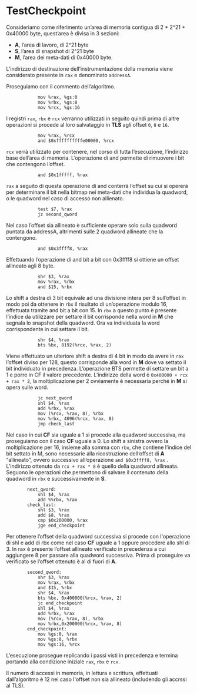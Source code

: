 # TestCheckpoint

Consideriamo come riferimento un’area di memoria contigua di 2 * 2^21 + 0x40000 byte, quest’area è divisa in 3 sezioni:

- **A**, l’area di lavoro, di 2^21 byte
- **S**, l’area di snapshot di 2^21 byte
- **M**, l’area dei meta-dati di 0x40000 byte.

L’indirizzo di destinazione dell’instrumentazione della memoria viene considerato presente in `rax` e denominato `addressA`.

Proseguiamo con il commento dell’algoritmo.

                mov %rax, %gs:0
                mov %rbx, %gs:8
                mov %rcx, %gs:16

I registri `rax`, `rbx` e `rcx` verranno utilizzati in seguito quindi prima di altre operazioni si procede al loro salvataggio in **TLS** agli offset `0`, `8` e `16`.

                mov %rax, %rcx
                and $0xffffffffffe00000, %rcx

`rcx` verrà utilizzato per contenere, nel corso di tutta l’esecuzione, l’indirizzo base dell’area di memoria. L’operazione di and permette di rimuovere i bit che contengono l’offset.

				and $0x1fffff, %rax

`rax` a seguito di questa operazione di and conterrà l’offset su cui si opererà per determinare il bit nella bitmap nei meta-dati che individua la quadword, o le quadword nel caso di accesso non allienato.

				test $7, %rax
				jz second_qword

Nel caso l’offset sia allineato è sufficiente operare solo sulla quadword puntata da addressA, altrimenti sulle 2 quadword allineate che la contengono.

				and $0x3ffff8, %rax

Effettuando l’operazione di and bit a bit con 0x3ffff8 si ottiene un offset allineato agli 8 byte.

				shr $3, %rax
				mov %rax, %rbx
				and $15, %rbx

Lo shift a destra di 3 bit equivale ad una divisione intera per 8 sull’offset in modo poi da ottenere in `rbx` il risultato di un’operazione modulo 16, effettuata tramite and bit a bit con 15. In `rbx` a questo punto è presente l’indice da utilizzare per settare il bit corrisponde nella word in **M** che segnala lo snapshot della quadword. Ora va individuata la word corrispondente in cui settare il bit.

				shr $4, %rax
				bts %bx, 8192(%rcx, %rax, 2)

Viene effettuato un ulteriore shift a destra di 4 bit in modo da avere in `rax` l’offset diviso per 128, questo corrisponde alla word in **M** dove va settato il bit individuato in precedenza.
L’operazione BTS permette di settare un bit a 1 e porre in CF il valore precedente. L’indirizzo della word è `0x400000 + rcx + rax * 2`, la moltiplicazione per 2 ovviamente è necessaria perché in **M** si opera sulle word.

				jc next_qword
				shl $4, %rax
				add %rbx, %rax
				mov (%rcx, %rax, 8), %rbx
				mov %rbx, 4096(%rcx, %rax, 8)
				jmp check_last

Nel caso in cui **CF** sia uguale a 1 si procede alla quadword successiva, ma proseguiamo con il caso **CF** uguale a 0.
Lo shift a sinistra ovvero la moltiplicazione per 16, insieme alla somma con `rbx`, che contiene l’indice del bit settato in M, sono necessarie alla ricostruzione dell’offset di **A** “allineato”, ovvero successivo all’operazione `and $0x3ffff8, %rax` .
L’indirizzo ottenuto da `rcx + rax * 8` è quello della quadword allineata. Seguono le operazioni che permettono di salvare il contenuto della quadword in `rbx` e successivamente in **S**.

			next_qword:
				shl $4, %rax
    			add %%rbx, %rax
			check_last:
    			shl $3, %rax 
				add $8, %rax
				cmp $0x200000, %rax
				jge end_checkpoint

Per ottenere l’offset della quadword successiva si procede con l'operazione di shl e add di rbx come nel caso **CF** uguale a 1 oppure procedere allo shl di 3. In rax è presente l’offset allineato verificato in precedenza a cui aggiungere 8 per passare alla quadword successiva. Prima di proseguire va verificato se l’offset ottenuto è al di fuori di **A**.

			second_qword:
				shr $3, %rax
				mov %rax, %rbx
				and $15, %rbx
				shr $4, %rax
				bts %bx, 0x400000(%rcx, %rax, 2)
				jc end_checkpoint
				shl $4, %rax
				add %rbx, %rax
				mov (%rcx, %rax, 8), %rbx
				mov %rbx,0x200000(%rcx, %rax, 8)
			end_checkpoint:
				mov %gs:0, %rax
				mov %gs:8, %rbx
				mov %gs:16, %rcx

L’esecuzione prosegue replicando i passi visti in precedenza e termina portando alla condizione iniziale `rax`, `rbx` e `rcx`.

Il numero di accessi in memoria, in lettura e scrittura, effettuati dall’algoritmo è 12 nel caso l'offset non sia allineato (includendo gli accrssi al TLS).